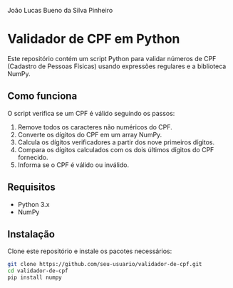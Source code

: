 João Lucas Bueno da Silva Pinheiro

# Validador de CPF em Python

Este repositório contém um script Python para validar números de CPF (Cadastro de Pessoas Físicas) usando expressões regulares e a biblioteca NumPy.

## Como funciona

O script verifica se um CPF é válido seguindo os passos:

1. Remove todos os caracteres não numéricos do CPF.
2. Converte os dígitos do CPF em um array NumPy.
3. Calcula os dígitos verificadores a partir dos nove primeiros dígitos.
4. Compara os dígitos calculados com os dois últimos dígitos do CPF fornecido.
5. Informa se o CPF é válido ou inválido.

## Requisitos

- Python 3.x
- NumPy

## Instalação

Clone este repositório e instale os pacotes necessários:

```bash
git clone https://github.com/seu-usuario/validador-de-cpf.git
cd validador-de-cpf
pip install numpy
